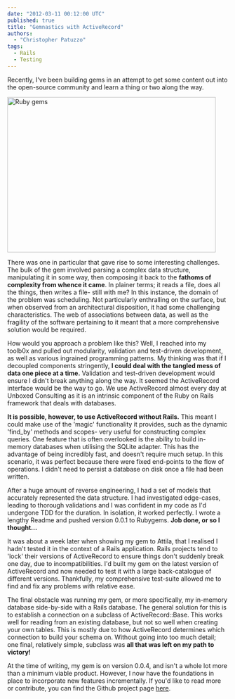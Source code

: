 ```yaml
---
date: "2012-03-11 00:12:00 UTC"
published: true
title: "Gemnastics with ActiveRecord"
authors:
  - "Christopher Patuzzo"
tags:
  - Rails
  - Testing
---
```


<p>Recently, I&#39;ve been building gems in an attempt to get some content out into the open-source community and learn a thing or two along the way.</p>
<p><img alt="Ruby gems" src="https://s3-eu-west-1.amazonaws.com/unboxed-web-images/bf6201c20686ef4b007cbef8f8ade199.jpg" style="width: 475px; height: 353px; " /></p>
<p>There was one in particular that gave rise to some interesting challenges. The bulk of the gem involved parsing a complex data structure, manipulating it in some way, then composing it back to the <strong>fathoms of complexity from whence it came</strong>. In plainer terms; it reads a file, does all the things, then writes a file- still with me? In this instance, the domain of the problem was scheduling. Not particularly enthralling on the surface, but when observed from an architectural disposition, it had some challenging characteristics. The web of associations between data, as well as the fragility of the software pertaining to it meant that a more comprehensive solution would be required.</p>
<p>How would you approach a problem like this? Well, I reached into my toolb0x and pulled out modularity, validation and test-driven development, as well as various ingrained programming patterns. My thinking was that if I decoupled components stringently, <strong>I could deal with the tangled mess of data one piece at a time.</strong> Validation and test-driven development would ensure I didn&#39;t break anything along the way. It seemed the ActiveRecord interface would be the way to go. We use ActiveRecord almost every day at Unboxed Consulting as it is an intrinsic component of the Ruby on Rails framework that deals with databases.</p>
<p><strong>It is possible, however, to use ActiveRecord without Rails.</strong> This meant I could make use of the &#39;magic&#39; functionality it provides, such as the dynamic &#39;find_by&#39; methods and scopes- very useful for constructing complex queries. One feature that is often overlooked is the ability to build in-memory databases when utilising the SQLite adapter. This has the advantage of being incredibly fast, and doesn&#39;t require much setup. In this scenario, it was perfect because there were fixed end-points to the flow of operations. I didn&#39;t need to persist a database on disk once a file had been written.</p>
<p>After a huge amount of reverse engineering, I had a set of models that accurately represented the data structure. I had investigated edge-cases, leading to thorough validations and I was confident in my code as I&#39;d undergone TDD for the duration. In isolation, it worked perfectly. I wrote a lengthy Readme and pushed version 0.0.1 to Rubygems. <strong>Job done, or so I thought...</strong></p>
<p>It was about a week later when showing my gem to Attila, that I realised I hadn&#39;t tested it in the context of a Rails application. Rails projects tend to &#39;lock&#39; their versions of ActiveRecord to ensure things don&#39;t suddenly break one day, due to incompatibilities. I&#39;d built my gem on the latest version of ActiveRecord and now needed to test it with a large back-catalogue of different versions. Thankfully, my comprehensive test-suite allowed me to find and fix any problems with relative ease.</p>
<p>The final obstacle was running my gem, or more specifically, my in-memory database side-by-side with a Rails database. The general solution for this is to establish a connection on a subclass of ActiveRecord::Base. This works well for reading from an existing database, but not so well when creating your own tables. This is mostly due to how ActiveRecord determines which connection to build your schema on. Without going into too much detail; one final, relatively simple, subclass was <strong>all that was left on my path to victory!</strong></p>
<p>At the time of writing, my gem is on version 0.0.4, and isn&#39;t a whole lot more than a minimum viable product. However, I now have the foundations in place to incorporate new features incrementally. If you&#39;d like to read more or contribute, you can find the Github project page <a href="https://github.com/tuzz/xteam_schedule">here</a>.</p>

